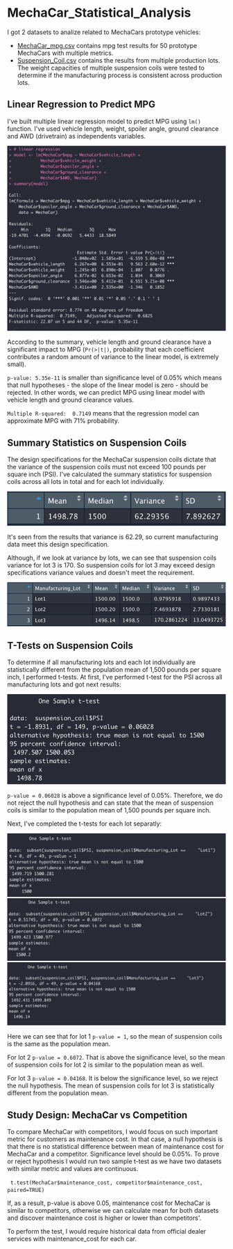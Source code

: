 # MechaCar_Statistical_Analysis
I got 2 datasets to analize related to MechaCars prototype vehicles:
- [MechaCar_mpg.csv](https://raw.githubusercontent.com/angkohtenko/MechaCar_Statistical_Analysis/main/MechaCar_mpg.csv) contains mpg test results for 50 prototype MechaCars with multiple metrics.
- [Suspension_Coil.csv](https://raw.githubusercontent.com/angkohtenko/MechaCar_Statistical_Analysis/main/Suspension_Coil.csv) contains the results from multiple production lots. The weight capacities of multiple suspension coils were tested to determine if the manufacturing process is consistent across production lots.

## Linear Regression to Predict MPG
I've built multiple linear regression model to predict MPG using `lm()` function. I've used vehicle length, weight, spoiler angle, ground clearance and AWD (drivetrain) as independents variables. 

![linear_regression](https://github.com/angkohtenko/MechaCar_Statistical_Analysis/blob/main/Images/Linear_regression_summary.png)

According to the summary, vehicle length and ground clearance have a significant impact to MPG (`Pr(>|t|)`, probability that each coefficient contributes a random amount of variance to the linear model, is extremely small).

`p-value: 5.35e-11` is smaller than significance level of 0.05% which means that null hypotheses - the slope of the linear model is zero - should be rejected. In other words, we can predict MPG using linear model with vehicle length and ground clearance values.

`Multiple R-squared:  0.7149` means that the regression model can approximate MPG with 71% probability.

## Summary Statistics on Suspension Coils
The design specifications for the MechaCar suspension coils dictate that the variance of the suspension coils must not exceed 100 pounds per square inch (PSI).
I've calculated the summary statistics for suspension coils across all lots in total and for each lot individually.

![total_summary](https://github.com/angkohtenko/MechaCar_Statistical_Analysis/blob/main/Images/total_summary.png)

It's seen from the results that variance is 62.29, so current manufacturing data meet this design specification.

Although, if we look at variance by lots, we can see that suspension coils variance for lot 3 is 170. So suspension coils for lot 3 may exceed design specifications variance values and doesn't meet the requirement.

![lot_summary](https://github.com/angkohtenko/MechaCar_Statistical_Analysis/blob/main/Images/lot_summary.png)

## T-Tests on Suspension Coils
To determine if all manufacturing lots and each lot individually are statistically different from the population mean of 1,500 pounds per square inch, I performed t-tests.
At first, I've performed t-test for the PSI across all manufacturing lots and got next results:

![t-test](https://github.com/angkohtenko/MechaCar_Statistical_Analysis/blob/main/Images/one_sample_t.test.png)

`p-value = 0.06028` is above a significance level of 0.05%. Therefore, we do not reject the null hypothesis and can state that the mean of suspension coils is similar to the population mean of 1,500 pounds per square inch.

Next, I've completed the t-tests for each lot separatly:

![t-test1](https://github.com/angkohtenko/MechaCar_Statistical_Analysis/blob/main/Images/t.test_lot1.png)
![t-test2](https://github.com/angkohtenko/MechaCar_Statistical_Analysis/blob/main/Images/t.test_lot2.png)
![t-test3](https://github.com/angkohtenko/MechaCar_Statistical_Analysis/blob/main/Images/t.test_lot3.png)

Here we can see that for lot 1 `p-value = 1`, so the mean of suspension coils is the same as the population mean.

For lot 2 `p-value = 0.6072`. That is above the significance level, so the mean of suspension coils for lot 2 is similar to the population mean as well.

For lot 3 `p-value = 0.04168`. It is below the significance level, so we reject the null hypothesis. The mean of suspension coils for lot 3 is statistically different from the population mean.

## Study Design: MechaCar vs Competition
To compare MechaCar with competitors, I would focus on such important metric for customers as maintenance cost. 
In that case, a null hypothesis is that there is no statistical difference between mean of maintenance cost for MechaCar and a competitor. Significance level should be 0.05%.
To prove or reject hypothesis I would run two sample t-test as we have two datasets with similar metric and values are continuous. 

` t.test(MechaCar$maintenance_cost, competitor$maintenance_cost, paired=TRUE)`

If, as a result, p-value is above 0.05, maintenance cost for MechaCar is similar to competitors, otherwise we can calculate mean for both datasets and discover maintenance cost is higher or lower than competitors'.

To perform the test, I would require historical data from official dealer services with maintenance_cost for each car.


